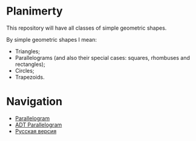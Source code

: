 # Planimerty
This repository will have all classes of simple geometric shapes.

By simple geometric shapes I mean:
* Triangles;
* Parallelograms (and also their special cases: squares, rhombuses and rectangles);
* Circles;
* Trapezoids.

# Navigation
* [Parallelogram](/parallelogram/parallelogram.md)
* [ADT Parallelogram](/parallelogram/ADT.md)
* [Русская версия](/README_rus.md)
